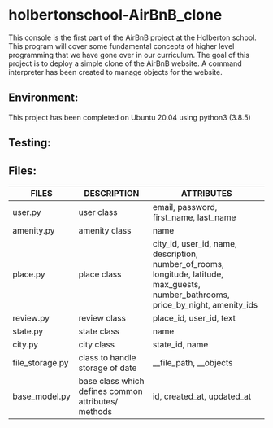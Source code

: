 # holbertonschool-AirBnB_clone
This console is the first part of the AirBnB project at the Holberton school.
This program will cover some fundamental concepts of higher level programming
that we have gone over in our curriculum. The goal of this project is to deploy
a simple clone of the AirBnB website. A command interpreter has been created
to manage objects for the website.

## Environment:
This project has been completed on Ubuntu 20.04 using python3 (3.8.5)

## Testing:

## Files:
| FILES           | DESCRIPTION                                          | ATTRIBUTES                                                                                                                           |
|-----------------|------------------------------------------------------|--------------------------------------------------------------------------------------------------------------------------------------|
| user.py         | user class                                           | email, password, first_name, last_name                                                                                               |
| amenity.py      | amenity class                                        | name                                                                                                                                 |
| place.py        | place class                                          | city_id, user_id, name, description, number_of_rooms, longitude, latitude, max_guests, number_bathrooms, price_by_night, amenity_ids |
| review.py       | review class                                         | place_id, user_id, text                                                                                                              |
| state.py        | state class                                          | name                                                                                                                                 |
| city.py         | city class                                           | state_id, name                                                                                                                       |
| file_storage.py | class to handle storage of date                      | __file_path, __objects                                                                                                               |
| base_model.py   | base class which  defines common attributes/ methods | id, created_at, updated_at                                                                                                           |